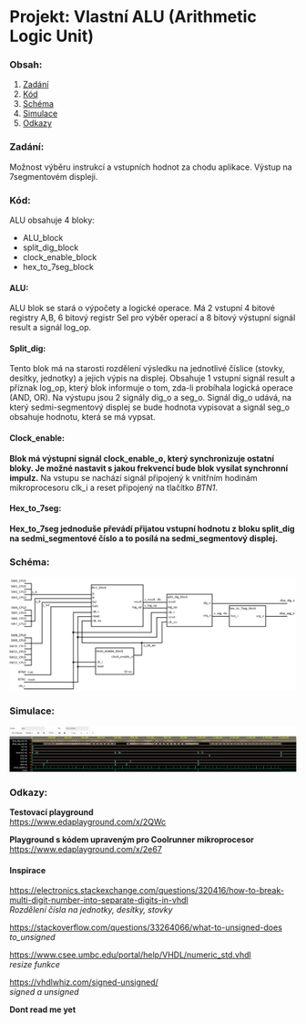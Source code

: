 # Projekt: Vlastní ALU (Arithmetic Logic Unit)

### Obsah:
   1. [Zadání](#Zadání:)
   2. [Kód](#Kód:)
   3. [Schéma](#Schéma:)
   4. [Simulace](#Simulace:)
   5. [Odkazy](#Odkazy:)
   


### Zadání:
Možnost výběru instrukcí a vstupních hodnot za chodu aplikace. Výstup na 7segmentovém displeji.

### Kód: 
ALU obsahuje 4 bloky:   
* ALU_block
* split_dig_block
* clock_enable_block
* hex_to_7seg_block

#### ALU:
ALU blok se stará o výpočety a logické operace. Má 2 vstupní 4 bitové registry A,B, 6 bitový registr Sel pro výběr operací a 8 bitový výstupní signál result a signál log_op.

#### Split_dig:
Tento blok má na starosti rozdělení výsledku na jednotlivé číslice (stovky, desítky, jednotky) a jejich výpis na displej. Obsahuje 1 vstupní signál result a příznak log_op, který blok informuje o tom, zda-li probíhala logická operace (AND, OR). Na výstupu jsou 2 signály dig_o a seg_o. Signál dig_o udává, na který sedmi-segmentový displej se bude hodnota vypisovat a signál seg_o obsahuje hodnotu, která se má vypsat.

#### Clock_enable:
**Blok má výstupní signál clock_enable_o, který synchronizuje ostatní bloky. Je možné nastavit s jakou frekvencí bude blok vysílat synchronní impulz.** Na vstupu se nachází signál připojený k vnitřním hodinám mikroprocesoru clk_i a reset připojený na tlačítko *BTN1*.

#### Hex_to_7seg:
**Hex_to_7seg jednoduše převádí přijatou vstupní hodnotu z bloku split_dig na sedmi_segmentové číslo a to posílá na sedmi_segmentový displej.**

### Schéma:
![Schéma ALU](ALU_schematic.png)

### Simulace:
![Simulace_mult_add_and](ALU_mult_add_and.png)

### Odkazy:

**Testovací playground**     
https://www.edaplayground.com/x/2QWc

**Playground s kódem upraveným pro Coolrunner mikroprocesor**     
https://www.edaplayground.com/x/2e67

#### Inspirace
https://electronics.stackexchange.com/questions/320416/how-to-break-multi-digit-number-into-separate-digits-in-vhdl     
_Rozdělení čísla na jednotky, desítky, stovky_

https://stackoverflow.com/questions/33264066/what-to-unsigned-does     
_to_unsigned_

https://www.csee.umbc.edu/portal/help/VHDL/numeric_std.vhdl     
_resize funkce_

https://vhdlwhiz.com/signed-unsigned/    
_signed a unsigned_ 

**Dont read me yet**

